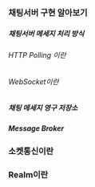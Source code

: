 ### 채팅서버 구현 알아보기

##### 채팅서버 메세지 처리 방식

###### HTTP Polling 이란

###### WebSocket이란


##### 채팅 메세지 영구 저장소



##### Message Broker


### 소켓통신이란


### Realm이란

